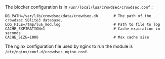 The blocker configuration is in `/usr/local/lua/crowdsec/crowdsec.conf` :

```
DB_PATH=/var/lib/crowdsec/data/crowdsec.db       # The path of the crowdsec SQlite3 database.
LOG_FILE=/tmp/lua_mod.log                        # Path to file to log
CACHE_EXPIRATION=1                               # Cache expiration in seconds
CACHE_SIZE=1000                                  # Max cache size
```

The nginx configuration file used by nginx to run the module is `/etc/nginx/conf.d/crowdsec_nginx.conf`.